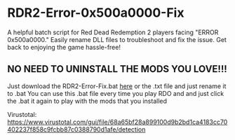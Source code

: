 # RDR2-Error-0x500a0000-Fix
 A helpful batch script for Red Dead Redemption 2 players facing "ERROR 0x500a0000." Easily rename DLL files to troubleshoot and fix the issue. Get back to enjoying the game hassle-free!

## NO NEED TO UNINSTALL THE MODS YOU LOVE!!!

Just download the RDR2-Error-Fix.bat [here](https://github.com/Leeiiiiiii/RDR2-Error-0x500a0000-Fix/releases/download/v1.0.0/RDR2-Error-Fix.bat) or the .txt file and just rename it to .bat
You can use this .bat file every time you play RDO and and just click the .bat it again to play with the mods that you installed

Virustotal: https://www.virustotal.com/gui/file/68a65bf28a899100d9b2bd1ca4183cc70402237f858c9fcbb87c0388790d1afe/detection
